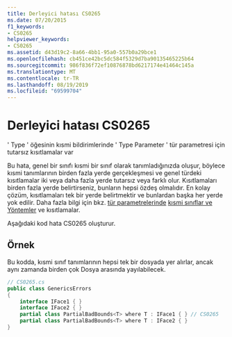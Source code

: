 ```yaml
---
title: Derleyici hatası CS0265
ms.date: 07/20/2015
f1_keywords:
- CS0265
helpviewer_keywords:
- CS0265
ms.assetid: d43d19c2-8a66-4bb1-95a0-557b0a29bce1
ms.openlocfilehash: cb451ce42bc5dc584f5329d7ba90135465225b64
ms.sourcegitcommit: 986f836f72ef10876878bd6217174e41464c145a
ms.translationtype: MT
ms.contentlocale: tr-TR
ms.lasthandoff: 08/19/2019
ms.locfileid: "69599704"
---
```

# <a name="compiler-error-cs0265"></a>Derleyici hatası CS0265
' Type ' öğesinin kısmi bildirimlerinde ' Type Parameter ' tür parametresi için tutarsız kısıtlamalar var  
  
 Bu hata, genel bir sınıfı kısmi bir sınıf olarak tanımladığınızda oluşur, böylece kısmi tanımlarının birden fazla yerde gerçekleşmesi ve genel türdeki kısıtlamalar iki veya daha fazla yerde tutarsız veya farklı olur. Kısıtlamaları birden fazla yerde belirtirseniz, bunların hepsi özdeş olmalıdır. En kolay çözüm, kısıtlamaları tek bir yerde belirtmektir ve bunlardan başka her yerde yok edilir. Daha fazla bilgi için bkz. [tür parametrelerinde](../programming-guide/generics/constraints-on-type-parameters.md) [kısmi sınıflar ve Yöntemler](../programming-guide/classes-and-structs/partial-classes-and-methods.md) ve kısıtlamalar.  
  
 Aşağıdaki kod hata CS0265 oluşturur.  
  
## <a name="example"></a>Örnek  
 Bu kodda, kısmi sınıf tanımlarının hepsi tek bir dosyada yer alırlar, ancak aynı zamanda birden çok Dosya arasında yayılabilecek.  
  
```csharp  
// CS0265.cs  
public class GenericsErrors   
{  
    interface IFace1 { }  
    interface IFace2 { }  
    partial class PartialBadBounds<T> where T : IFace1 { } // CS0265  
    partial class PartialBadBounds<T> where T : IFace2 { }   
}  
```
